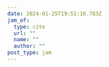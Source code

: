 ```yaml
---
date: 2024-01-25T19:51:16.783Z
jam_of:
  type: cite
  url: ""
  name: ""
  author: ""
post_type: jam
---
```

